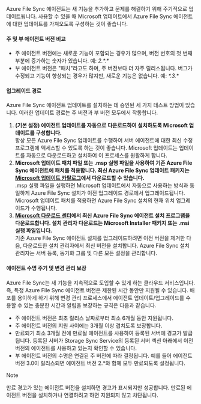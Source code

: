 Azure File Sync 에이전트는 새 기능을 추가하고 문제를 해결하기 위해 주기적으로 업데이트됩니다. 사용할 수 있을 때 Microsoft 업데이트에서 Azure File Sync 에이전트에 대한 업데이트를 가져오도록 구성하는 것이 좋습니다.

#### <a name="major-vs-minor-agent-versions"></a>주 및 부 에이전트 버전 비교
* 주 에이전트 버전에는 새로운 기능이 포함되는 경우가 많으며, 버전 번호의 첫 번째 부분에 증가하는 숫자가 있습니다. 예: *2.\*.\**
* 부 에이전트 버전은 "패치"라고도 하며, 주 버전보다 더 자주 릴리스됩니다. 버그가 수정되고 기능이 향상되는 경우가 많지만, 새로운 기능은 없습니다. 예: *\*.3.\**

#### <a name="upgrade-paths"></a>업그레이드 경로
Azure File Sync 에이전트 업데이트를 설치하는 데 승인된 세 가지 테스트 방법이 있습니다. 이러한 업데이트 경로는 주 버전과 부 버전 모두에서 작동합니다.
1. **(기본 설정) 에이전트 업데이트를 자동으로 다운로드하여 설치하도록 Microsoft 업데이트를 구성합니다.**  
    항상 모든 Azure File Sync 업데이트를 수행하여 서버 에이전트에 대한 최신 수정 프로그램에 액세스할 수 있도록 하는 것이 좋습니다. Microsoft 업데이트는 업데이트를 자동으로 다운로드하고 설치하여 이 프로세스를 원활하게 합니다.
2. **Microsoft 업데이트 패치 파일 또는 .msp 실행 파일을 사용하여 기존 Azure File Sync 에이전트에 패치를 적용합니다. 최신 Azure File Sync 업데이트 패키지는 [Microsoft 업데이트 카탈로그](https://www.catalog.update.microsoft.com/Search.aspx?q=Azure%20File%20Sync)에서 다운로드할 수 있습니다.**  
    .msp 실행 파일을 실행하면 Microsoft 업데이트에서 자동으로 사용하는 방식과 동일하게 Azure File Sync 설치가 이전 업그레이드 경로에서 업그레이드됩니다. Microsoft 업데이트 패치를 적용하면 Azure File Sync 설치의 현재 위치 업그레이드가 수행됩니다.
3. **[Microsoft 다운로드 센터](https://go.microsoft.com/fwlink/?linkid=858257)에서 최신 Azure File Sync 에이전트 설치 프로그램을 다운로드합니다. 설치 관리자 다운로드는 Microsoft Installer 패키지 또는 .msi 실행 파일입니다.**  
    기존 Azure File Sync 에이전트 설치를 업그레이드하려면 이전 버전을 제거한 다음, 다운로드한 설치 관리자에서 최신 버전을 설치합니다. Azure File Sync 설치 관리자는 서버 등록, 동기화 그룹 및 다른 모든 설정을 관리합니다.

#### <a name="agent-lifecycle-and-change-management-guarantees"></a>에이전트 수명 주기 및 변경 관리 보장
Azure File Sync는 새 기능을 지속적으로 도입할 수 있게 하는 클라우드 서비스입니다. 즉, 특정 Azure File Sync 에이전트 버전은 제한된 시간 동안만 지원될 수 있습니다. 배포를 용이하게 하기 위해 변경 관리 프로세스에서 에이전트 업데이트/업그레이드를 수용할 수 있는 충분한 시간과 알림을 보장하는 규칙은 다음과 같습니다.

- 주 에이전트 버전은 최초 릴리스 날짜로부터 최소 6개월 동안 지원됩니다.
- 주 에이전트 버전의 지원 사이에는 3개월 이상 겹치도록 보장합니다. 
- 만료되기 최소 3개월 전에 만료될 에이전트를 사용하여 등록된 서버에 경고가 발급됩니다. 등록된 서버가 Storage Sync Service의 등록된 서버 섹션 아래에서 이전 버전의 에이전트를 사용하고 있는지 확인할 수 있습니다.
- 부 에이전트 버전의 수명은 연결된 주 버전에 따라 결정됩니다. 예를 들어 에이전트 버전 3.0이 릴리스되면 에이전트 버전 2.\*와 함께 모두 만료되도록 설정됩니다.

> [!Note]
> 만료 경고가 있는 에이전트 버전을 설치하면 경고가 표시되지만 성공합니다. 만료된 에이전트 버전을 설치하거나 연결하려고 하면 지원되지 않고 차단됩니다.